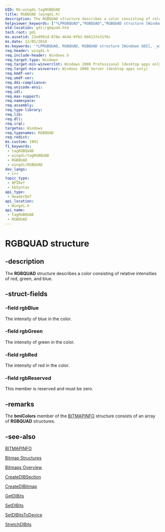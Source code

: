 ```yaml
---
UID: NS:wingdi.tagRGBQUAD
title: RGBQUAD (wingdi.h)
description: The RGBQUAD structure describes a color consisting of relative intensities of red, green, and blue.
helpviewer_keywords: ["*LPRGBQUAD","RGBQUAD","RGBQUAD structure [Windows GDI]","_win32_RGBQUAD_str","gdi.rgbquad","tagRGBQUAD","wingdi/RGBQUAD"]
old-location: gdi\rgbquad.htm
tech.root: gdi
ms.assetid: 22e0991d-078e-4b44-9f03-004137e31f6c
ms.date: 12/05/2018
ms.keywords: '*LPRGBQUAD, RGBQUAD, RGBQUAD structure [Windows GDI], _win32_RGBQUAD_str, gdi.rgbquad, tagRGBQUAD, wingdi/RGBQUAD'
req.header: wingdi.h
req.include-header: Windows.h
req.target-type: Windows
req.target-min-winverclnt: Windows 2000 Professional [desktop apps only]
req.target-min-winversvr: Windows 2000 Server [desktop apps only]
req.kmdf-ver: 
req.umdf-ver: 
req.ddi-compliance: 
req.unicode-ansi: 
req.idl: 
req.max-support: 
req.namespace: 
req.assembly: 
req.type-library: 
req.lib: 
req.dll: 
req.irql: 
targetos: Windows
req.typenames: RGBQUAD
req.redist: 
ms.custom: 19H1
f1_keywords:
 - tagRGBQUAD
 - wingdi/tagRGBQUAD
 - RGBQUAD
 - wingdi/RGBQUAD
dev_langs:
 - c++
topic_type:
 - APIRef
 - kbSyntax
api_type:
 - HeaderDef
api_location:
 - Wingdi.h
api_name:
 - tagRGBQUAD
 - RGBQUAD
---
```


# RGBQUAD structure


## -description

The <b>RGBQUAD</b> structure describes a color consisting of relative intensities of red, green, and blue.

## -struct-fields

### -field rgbBlue

The intensity of blue in the color.

### -field rgbGreen

The intensity of green in the color.

### -field rgbRed

The intensity of red in the color.

### -field rgbReserved

This member is reserved and must be zero.

## -remarks

The <b>bmiColors</b> member of the <a href="/windows/desktop/api/wingdi/ns-wingdi-bitmapinfo">BITMAPINFO</a> structure consists of an array of <b>RGBQUAD</b> structures.

## -see-also

<a href="/windows/desktop/api/wingdi/ns-wingdi-bitmapinfo">BITMAPINFO</a>



<a href="/windows/desktop/gdi/bitmap-structures">Bitmap Structures</a>



<a href="/windows/desktop/gdi/bitmaps">Bitmaps Overview</a>



<a href="/windows/desktop/api/wingdi/nf-wingdi-createdibsection">CreateDIBSection</a>



<a href="/windows/desktop/api/wingdi/nf-wingdi-createdibitmap">CreateDIBitmap</a>



<a href="/windows/desktop/api/wingdi/nf-wingdi-getdibits">GetDIBits</a>



<a href="/windows/desktop/api/wingdi/nf-wingdi-setdibits">SetDIBits</a>



<a href="/windows/desktop/api/wingdi/nf-wingdi-setdibitstodevice">SetDIBitsToDevice</a>



<a href="/windows/desktop/api/wingdi/nf-wingdi-stretchdibits">StretchDIBits</a>

